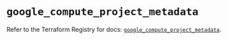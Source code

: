 # `google_compute_project_metadata`

Refer to the Terraform Registry for docs: [`google_compute_project_metadata`](https://registry.terraform.io/providers/hashicorp/google/6.44.0/docs/resources/compute_project_metadata).

